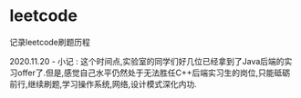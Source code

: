 # leetcode
记录leetcode刷题历程

2020.11.20 - 小记 : 这个时间点,实验室的同学们好几位已经拿到了Java后端的实习offer了.但是,感觉自己水平仍然处于无法胜任C++后端实习生的岗位,只能砥砺前行,继续刷题,学习操作系统,网络,设计模式深化内功.

